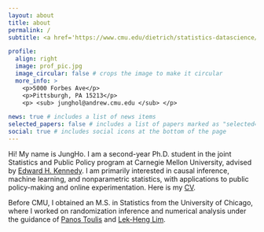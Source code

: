 ```yaml
---
layout: about
title: about
permalink: /
subtitle: <a href='https://www.cmu.edu/dietrich/statistics-datascience/index.html'>Department of Statistics & Data Science, Carnegie Mellon University</a>.

profile:
  align: right
  image: prof_pic.jpg
  image_circular: false # crops the image to make it circular
  more_info: >
    <p>5000 Forbes Ave</p>
    <p>Pittsburgh, PA 15213</p>
    <p> <sub> junghol@andrew.cmu.edu </sub> </p>

news: true # includes a list of news items
selected_papers: false # includes a list of papers marked as "selected={true}"
social: true # includes social icons at the bottom of the page
---
```


Hi! My name is JungHo. I am a second-year Ph.D. student in the joint Statistics and Public Policy program at Carnegie Mellon University, advised by [Edward H. Kennedy](https://www.ehkennedy.com/). I am primarily interested in causal inference, machine learning, and nonparametric statistics, with applications to public policy-making and online experimentation. Here is my [CV](https://jungholeestat.github.io/assets/pdf/JungHo_CV.pdf).

Before CMU, I obtained an M.S. in Statistics from the University of Chicago, where I worked on randomization inference and numerical analysis under the guidance of [Panos Toulis](https://www.ptoulis.com/) and [Lek-Heng Lim](https://www.stat.uchicago.edu/~lekheng/).

